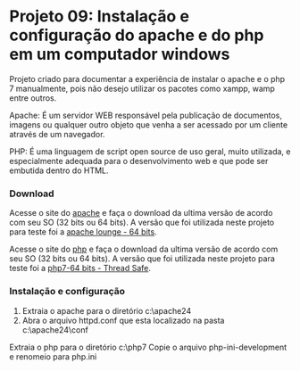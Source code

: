 # Projeto 09: Instalação e configuração do apache e do php em um computador windows

Projeto criado para documentar a experiência de instalar o apache e o php 7 manualmente, pois não desejo utilizar os pacotes como xampp, wamp entre outros.

Apache: É um servidor WEB responsável pela publicação de documentos, imagens ou qualquer outro objeto que venha a ser acessado por um cliente através de um navegador.

PHP: É uma linguagem de script open source de uso geral, muito utilizada, e especialmente adequada para o desenvolvimento web e que pode ser embutida dentro do HTML.

### Download

Acesse o site do [apache](http://httpd.apache.org/download.cgi) e faça o download da ultima versão de acordo com seu SO (32 bits ou 64 bits). A versão que foi utilizada neste projeto para teste foi a [apache lounge - 64 bits](https://www.apachelounge.com/download/).

Acesse o site do [php](http://php.net/downloads.php) e faça o download da ultima versão de acordo com seu SO (32 bits ou 64 bits). A versão que foi utilizada neste projeto para teste foi a [php7-64 bits - Thread Safe](http://windows.php.net/downloads/releases/php-7.0.10-Win32-VC14-x64.zip).

### Instalação e configuração

1. Extraia o apache para o diretório c:\apache24
2. Abra o arquivo httpd.conf que esta localizado na pasta c:\apache24\conf


Extraia o php para o diretório c:\php7
Copie o arquivo php-ini-development e renomeio para php.ini
